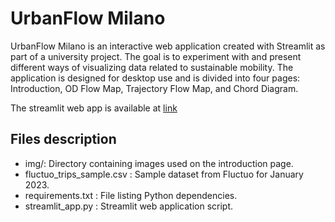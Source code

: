 # UrbanFlow Milano

UrbanFlow Milano is an interactive web application created with Streamlit as part of a university project. The goal is to experiment with and present different ways of visualizing data related to sustainable mobility. The application is designed for desktop use and is divided into four pages: Introduction, OD Flow Map, Trajectory Flow Map, and Chord Diagram.

The streamlit web app is available at [link](https://urbanflowmilano.streamlit.app/)

## Files description

- img/: Directory containing images used on the introduction page.
- fluctuo_trips_sample.csv : Sample dataset from Fluctuo for January 2023.
- requirements.txt : File listing Python dependencies.
- streamlit_app.py : Streamlit web application script.

